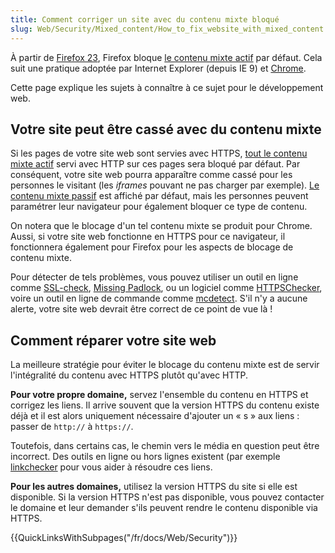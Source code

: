 ```yaml
---
title: Comment corriger un site avec du contenu mixte bloqué
slug: Web/Security/Mixed_content/How_to_fix_website_with_mixed_content
---
```


À partir de [Firefox 23](/fr/docs/Mozilla/Firefox/Releases/23), Firefox bloque [le contenu mixte actif](/fr/docs/Security/Mixed_content#contenu_mixte_actif) par défaut. Cela suit une pratique adoptée par Internet Explorer (depuis IE 9) et [Chrome](https://security.googleblog.com/2011/06/trying-to-end-mixed-scripting.html?m=1).

Cette page explique les sujets à connaître à ce sujet pour le développement web.

## Votre site peut être cassé avec du contenu mixte

Si les pages de votre site web sont servies avec HTTPS, [tout le contenu mixte actif](/fr/docs/Security/Mixed_content#contenu_mixte_actif) servi avec HTTP sur ces pages sera bloqué par défaut. Par conséquent, votre site web pourra apparaître comme cassé pour les personnes le visitant (les <i lang="en">iframes</i> pouvant ne pas charger par exemple). [Le contenu mixte passif](/fr/docs/Security/Mixed_content#contenu_mixte_passif_daffichage) est affiché par défaut, mais les personnes peuvent paramétrer leur navigateur pour également bloquer ce type de contenu.

On notera que le blocage d'un tel contenu mixte se produit pour Chrome. Aussi, si votre site web fonctionne en HTTPS pour ce navigateur, il fonctionnera également pour Firefox pour les aspects de blocage de contenu mixte.

Pour détecter de tels problèmes, vous pouvez utiliser un outil en ligne comme [SSL-check](https://www.jitbit.com/sslcheck/), [Missing Padlock](https://www.missingpadlock.com), ou un logiciel comme [HTTPSChecker](https://httpschecker.net/how-it-works), voire un outil en ligne de commande comme [mcdetect](https://github.com/agis/mcdetect). S'il n'y a aucune alerte, votre site web devrait être correct de ce point de vue là&nbsp;!

## Comment réparer votre site web

La meilleure stratégie pour éviter le blocage du contenu mixte est de servir l'intégralité du contenu avec HTTPS plutôt qu'avec HTTP.

**Pour votre propre domaine,** servez l'ensemble du contenu en HTTPS et corrigez les liens. Il arrive souvent que la version HTTPS du contenu existe déjà et il est alors uniquement nécessaire d'ajouter un «&nbsp;s&nbsp;» aux liens&nbsp;: passer de `http://` à `https://`.

Toutefois, dans certains cas, le chemin vers le média en question peut être incorrect. Des outils en ligne ou hors lignes existent (par exemple [linkchecker](https://linkchecker.github.io/linkchecker/) pour vous aider à résoudre ces liens.

**Pour les autres domaines,** utilisez la version HTTPS du site si elle est disponible. Si la version HTTPS n'est pas disponible, vous pouvez contacter le domaine et leur demander s'ils peuvent rendre le contenu disponible via HTTPS.

{{QuickLinksWithSubpages("/fr/docs/Web/Security")}}
